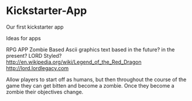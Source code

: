 Kickstarter-App
===============

Our first kickstarter app

Ideas for apps

RPG APP
Zombie Based
Ascii graphics
text based
in the future? in the present?
LORD Styled? http://en.wikipedia.org/wiki/Legend_of_the_Red_Dragon
http://lord.lordlegacy.com

Allow players to start off as humans, but then throughout the course of the game they can get bitten and become a zombie.
Once they become a zombie their objectives change.











